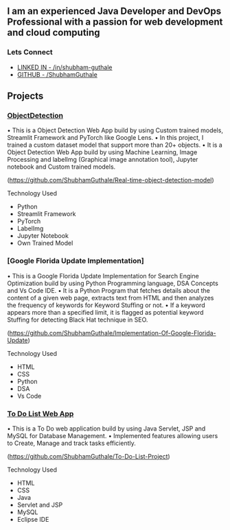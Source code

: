 ## I am an experienced Java Developer and DevOps Professional with a passion for web development and cloud computing


### Lets Connect 
- [LINKED IN  - /in/shubham-guthale](https://www.linkedin.com/in/shubham-guthale/) 
- [GITHUB - /ShubhamGuthale](https://github.com/ShubhamGuthale) 




## Projects

### [ObjectDetection](/docs/objectdetection)
• This is a Object Detection Web App build by using Custom trained models, Streamlit Framework and
PyTorch like Google Lens.
• In this project, I trained a custom dataset model that support more than 20+ objects.
• It is a Object Detection Web App build by using Machine Learning, Image Processing and labelImg
(Graphical image annotation tool), Jupyter notebook and Custom trained models.

(https://github.com/ShubhamGuthale/Real-time-object-detection-model)

Technology Used
- Python
- Streamlit Framework
- PyTorch
- LabelImg
- Jupyter Notebook
- Own Trained Model

### [Google Florida Update Implementation]
• This is a Google Florida Update Implementation for Search Engine Optimization build by using Python
Programming language, DSA Concepts and Vs Code IDE.
• It is a Python Program that fetches details about the content of a given web page, extracts text from HTML
and then analyzes the frequency of keywords for Keyword Stuffing or not.
• If a keyword appears more than a specified limit, it is flagged as potential keyword Stuffing for detecting
Black Hat technique in SEO.

(https://github.com/ShubhamGuthale/Implementation-Of-Google-Florida-Update)

Technology Used
- HTML
- CSS
- Python
- DSA
- Vs Code

### [To Do List Web App](https://github.com/ShubhamGuthale/To-Do-List-Project)
• This is a To Do web application build by using Java Servlet, JSP and MySQL for Database Management.
• Implemented features allowing users to Create, Manage and track tasks efficiently.

(https://github.com/ShubhamGuthale/To-Do-List-Project)

Technology Used
- HTML
- CSS
- Java
- Servlet and JSP
- MySQL
- Eclipse IDE
